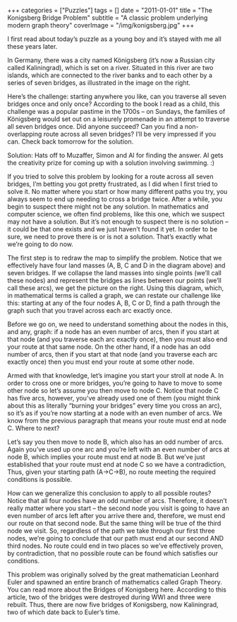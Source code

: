 +++
categories = ["Puzzles"]
tags = []
date = "2011-01-01"
title = "The Konigsberg Bridge Problem"
subtitle = "A classic problem underlying modern graph theory"
coverImage = "/img/konigsberg.jpg"
+++

I first read about today’s puzzle as a young boy and it’s stayed with me all these years later.
<!--more-->
In Germany, there was a city named Königsberg (it’s now a Russian city called Kaliningrad), which is set on a river. Situated in this river are two islands, which are connected to the river banks and to each other by a series of seven bridges, as illustrated in the image on the right.

Here’s the challenge: starting anywhere you like, can you traverse all seven bridges once and only once? According to the book I read as a child, this challenge was a popular pastime in the 1700s – on Sundays, the families of Königsberg would set out on a leisurely promenade in an attempt to traverse all seven bridges once. Did anyone succeed? Can you find a non-overlapping route across all seven bridges? I’ll be very impressed if you can. Check back tomorrow for the solution.

Solution: Hats off to Muzaffer, Simon and Al for finding the answer. Al gets the creativity prize for coming up with a solution involving swimming. :)

If you tried to solve this problem by looking for a route across all seven bridges, I’m betting you got pretty frustrated, as I did when I first tried to solve it. No matter where you start or how many different paths you try, you always seem to end up needing to cross a bridge twice. After a while, you begin to suspect there might not be any solution. In mathematics and computer science, we often find problems, like this one, which we suspect may not have a solution. But it’s not enough to suspect there is no solution – it could be that one exists and we just haven’t found it yet. In order to be sure, we need to prove there is or is not a solution. That’s exactly what we’re going to do now.

The first step is to redraw the map to simplify the problem. Notice that we effectively have four land masses (A, B, C and D in the diagram above) and seven bridges. If we collapse the land masses into single points (we’ll call these nodes) and represent the bridges as lines between our points (we’ll call these arcs), we get the picture on the right. Using this diagram, which, in mathematical terms is called a graph, we can restate our challenge like this: starting at any of the four nodes A, B, C or D, find a path through the graph such that you travel across each arc exactly once.

Before we go on, we need to understand something about the nodes in this, and any, graph: if a node has an even number of arcs, then if you start at that node (and you traverse each arc exactly once), then you must also end your route at that same node. On the other hand, if a node has an odd number of arcs, then if you start at that node (and you traverse each arc exactly once) then you must end your route at some other node.

Armed with that knowledge, let’s imagine you start your stroll at node A. In order to cross one or more bridges, you’re going to have to move to some other node so let’s assume you then move to node C. Notice that node C has five arcs, however, you’ve already used one of them (you might think about this as literally “burning your bridges” every time you cross an arc), so it’s as if you’re now starting at a node with an even number of arcs. We know from the previous paragraph that means your route must end at node C. Where to next?

Let’s say you then move to node B, which also has an odd number of arcs. Again you’ve used up one arc and you’re left with an even number of arcs at node B, which implies your route must end at node B. But we’ve just established that your route must end at node C so we have a contradiction, Thus, given your starting path (A->C->B), no route meeting the required conditions is possible.

How can we generalize this conclusion to apply to all possible routes? Notice that all four nodes have an odd number of arcs. Therefore, it doesn’t really matter where you start – the second node you visit is going to have an even number of arcs left after you arrive there and, therefore, we must end our route on that second node. But the same thing will be true of the third node we visit. So, regardless of the path we take through our first three nodes, we’re going to conclude that our path must end at our second AND third nodes. No route could end in two places so we’ve effectively proven, by contradiction, that no possible route can be found which satisfies our conditions.

This problem was originally solved by the great mathematician Leonhard Euler and spawned an entire branch of mathematics called Graph Theory. You can read more about the Bridges of Konigsberg here. According to this article, two of the bridges were destroyed during WWI and three were rebuilt. Thus, there are now five bridges of Konigsberg, now Kaliningrad, two of which date back to Euler’s time.

